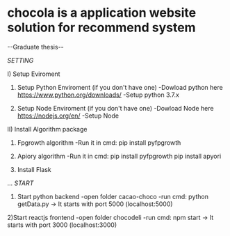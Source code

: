 # chocola is a application website solution for recommend system
--Graduate thesis--

*SETTING*

I) Setup Eviroment

1) Setup Python Enviroment (if you don't have one)
-Dowload python here https://www.python.org/downloads/
-Setup python 3.7.x

2) Setup Node Enviroment (if you don't have one)
-Dowload Node here https://nodejs.org/en/
-Setup Node

II) Install Algorithm package 

1) Fpgrowth algorithm
-Run it in cmd: pip install pyfpgrowth

2) Apiory algorithm
-Run it in cmd: pip install pyfpgrowth
pip install apyori

3) Install Flask

...
*START*

1) Start python backend
-open folder cacao-choco
-run cmd: python getData.py
-> It starts with port 5000 (localhost:5000)

2)Start reactjs frontend
-open folder chocodeli
-run cmd: npm start
-> It starts with port 3000 (localhost:3000)
